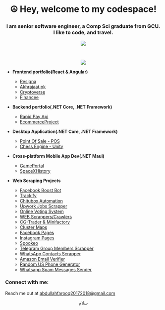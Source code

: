 # <p align="center">☮ Hey, welcome to my codespace!</p>

### <p align="center">I am senior software engineer, a Comp Sci graduate from GCU. I like to code, and travel.</p>

<a align="center"><p align="center">![](https://komarev.com/ghpvc/?username=TurrabH)</p></a>
<br/> 

<!-- <b>My GitHub Stats</b> -->

<!-- 
<a href="http://www.github.com/abdi-z"><img src="https://github-readme-stats.vercel.app/api?username=TurrabH&show_icons=true&hide=&count_private=true&title_color=6366f1&text_color=a855f7&icon_color=ec4899&bg_color=0f172a&hide_border=true&show_icons=true" alt="TurrabH's GitHub stats" /></a>
 -->

<!-- <a href="https://github.com/TurrabH" align="right"><img src="https://github-readme-stats.vercel.app/api/top-langs/?username=TurrabH&langs_count=10&title_color=6366f1&text_color=a855f7&icon_color=ec4899&bg_color=0f172a&hide_border=true&locale=en&custom_title=Top%20%Languages" alt="Top Languages" /></a> -->

<p align="center"><a href="http://www.github.com/TurrabH"><img src="https://github-readme-streak-stats.herokuapp.com/?user=TurrabH&stroke=a855f7&background=0f172a&ring=6366f1&fire=6366f1&currStreakNum=a855f7&currStreakLabel=6366f1&sideNums=a855f7&sideLabels=a855f7&dates=a855f7&hide_border=true" /></a></p>

- <b>Frontend portfolio(React & Angular)</b>
  - [Resigna](https://github.com/AbdullahFarooq123/Resigna)
  - [Akhrajaat.pk](https://github.com/AbdullahFarooq123/Akhrajaat.pk)
  - [Cryptoverse](https://github.com/AbdullahFarooq123/Cryptoverse)
  - [Financee](https://github.com/AbdullahFarooq123/Financee)

- <b>Backend portfolio(.NET Core, .NET Framework)</b>
  - [Rapid Pay Api](https://github.com/AbdullahFarooq123/RapidPay)
  - [EcommerceProject](https://github.com/TurrabH/nopCommerce)
 
- <b>Desktop Application(.NET Core, .NET Framework)</b>
  - [Point Of Sale - POS](https://github.com/AbdullahFarooq123/POS-C-sharp-.Net)
  - [Chess Engine - Unity](https://github.com/AbdullahFarooq123/Chess-Engine-Unity-C-)
 
- <b>Cross-platform Mobile App Dev(.NET Maui)</b>
  - [GamePortal](https://github.com/TurrabH/GamePortal)
  - [SpaceXHistory](https://github.com/TurrabH/SpaceXHistory)

- <b>Web Scraping Projects</b>
  - [Facebook Boost Bot](https://github.com/AbdullahFarooq123/Facebook-BoostBot-Python)
  - [Trackify](https://github.com/AbdullahFarooq123/Trackify-Python)
  - [Chitubox Automation](https://github.com/AbdullahFarooq123/Chitbox-Automation-Python)
  - [Upwork Jobs Scrapper](https://github.com/AbdullahFarooq123/Upwork-Jobs-Scrapper-Selenium)
  - [Online Voting System](https://github.com/AbdullahFarooq123/Online-Voting-System)
  - [WEB Scrappers/Crawlers](https://github.com/AbdullahFarooq123/Web_Scrappers-Selenium)
  - [CG-Trader & Minifactory](https://github.com/AbdullahFarooq123/Web_Scrappers-Selenium/tree/main/3D_Printer_Web_Scraping)
  - [Cluster Maps](https://github.com/AbdullahFarooq123/Web_Scrappers-Selenium/tree/main/Cluster%20Maps%20Scrapper)
  - [Facebook Pages](https://github.com/AbdullahFarooq123/Web_Scrappers-Selenium/tree/main/Facebook%20Pages%20Scrapper)
  - [Instagram Pages](https://github.com/AbdullahFarooq123/Web_Scrappers-Selenium/tree/main/Instagram%20Pages%20Scrapper)
  - [Spookeo](https://github.com/AbdullahFarooq123/Web_Scrappers-Selenium/tree/main/Spookeo%20Scrapper)
  - [Telegram Group Members Scrapper](https://github.com/AbdullahFarooq123/Web_Scrappers-Selenium/tree/main/Telegram%20Group%20Members%20Scrapper)
  - [WhatsApp Contacts Scrapper](https://github.com/AbdullahFarooq123/Web_Scrappers-Selenium/tree/main/WhatsAppContactsScrapper)
  - [Amazon Email Verifier](https://github.com/AbdullahFarooq123/Web_Scrappers-Selenium/tree/main/Amazon%20Email%20Verifier)
  - [Random US Phone Generator](https://github.com/AbdullahFarooq123/Web_Scrappers-Selenium/tree/main/Random%20US%20Phone%20Generator)
  - [Whatsapp Spam Messages Sender](https://github.com/AbdullahFarooq123/Web_Scrappers-Selenium/tree/main/Whatsapp%20Spam%20Messages)


### Connect with me:
Reach me out at [abdullahfarooq20172018@gmail.com](mailto:abdullahfarooq20172018@gmail.com?subject=Got%20an%20opportunity%20for%20you)
<p align="center">
 سلام
</p>
